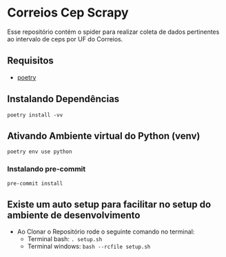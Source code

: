 # Correios Cep Scrapy

Esse repositório contém o spider para realizar coleta de dados pertinentes ao intervalo de ceps por UF do Correios.

## Requisitos

- [poetry](https://pypi.org/project/poetry/1.2.0a2/)

## Instalando Dependências

```shell
poetry install -vv
```

## Ativando Ambiente virtual do Python (venv)

```shell
poetry env use python
```

### Instalando pre-commit

```shell
pre-commit install
```

## Existe um auto setup para facilitar no setup do ambiente de desenvolvimento

- Ao Clonar o Repositório rode o seguinte comando no terminal:
  - Terminal bash: `. setup.sh`
  - Terminal windows: `bash --rcfile setup.sh`
